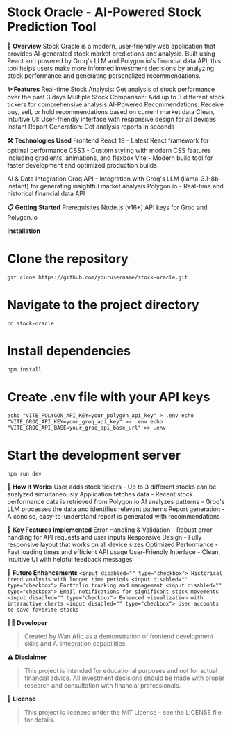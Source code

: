 # Stock Oracle - AI-Powered Stock Prediction Tool

**🚀 Overview**
Stock Oracle is a modern, user-friendly web application that provides AI-generated stock market predictions and analysis. Built using React and powered by Groq's LLM and Polygon.io's financial data API, this tool helps users make more informed investment decisions by analyzing stock performance and generating personalized recommendations.

**✨ Features**
Real-time Stock Analysis: Get analysis of stock performance over the past 3 days
Multiple Stock Comparison: Add up to 3 different stock tickers for comprehensive analysis
AI-Powered Recommendations: Receive buy, sell, or hold recommendations based on current market data
Clean, Intuitive UI: User-friendly interface with responsive design for all devices
Instant Report Generation: Get analysis reports in seconds

**🛠️ Technologies Used**
Frontend
React 19 - Latest React framework for optimal performance
CSS3 - Custom styling with modern CSS features including gradients, animations, and flexbox
Vite - Modern build tool for faster development and optimized production builds

AI & Data Integration
Groq API - Integration with Groq's LLM (llama-3.1-8b-instant) for generating insightful market analysis
Polygon.io - Real-time and historical financial data API

**📋 Getting Started**
Prerequisites
Node.js (v16+)
API keys for Groq and Polygon.io

**Installation**
# Clone the repository
`git clone https://github.com/yourusername/stock-oracle.git`

# Navigate to the project directory
`cd stock-oracle`

# Install dependencies
`npm install`

# Create .env file with your API keys
`echo "VITE_POLYGON_API_KEY=your_polygon_api_key" > .env
echo "VITE_GROQ_API_KEY=your_groq_api_key" >> .env
echo "VITE_GROQ_API_BASE=your_groq_api_base_url" >> .env`

# Start the development server
`npm run dev`

**🧠 How It Works**
User adds stock tickers - Up to 3 different stocks can be analyzed simultaneously
Application fetches data - Recent stock performance data is retrieved from Polygon.io
AI analyzes patterns - Groq's LLM processes the data and identifies relevant patterns
Report generation - A concise, easy-to-understand report is generated with recommendations

**🌟 Key Features Implemented**
Error Handling & Validation - Robust error handling for API requests and user inputs
Responsive Design - Fully responsive layout that works on all device sizes
Optimized Performance - Fast loading times and efficient API usage
User-Friendly Interface - Clean, intuitive UI with helpful feedback messages

**🚀 Future Enhancements**
`<input disabled="" type="checkbox"> Historical trend analysis with longer time periods
<input disabled="" type="checkbox"> Portfolio tracking and management
<input disabled="" type="checkbox"> Email notifications for significant stock movements
<input disabled="" type="checkbox"> Enhanced visualization with interactive charts
<input disabled="" type="checkbox"> User accounts to save favorite stocks`

**👨‍💻 Developer**
> Created by Wan Afiq as a demonstration of frontend development skills and AI integration capabilities.

**⚠️ Disclaimer**
> This project is intended for educational purposes and not for actual financial advice. All investment decisions should be made with proper research and consultation with financial professionals.

**📜 License**
> This project is licensed under the MIT License - see the LICENSE file for details.
